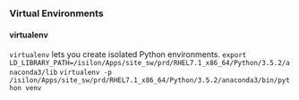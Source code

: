 ### Virtual Environments
#### virtualenv
`virtualenv` lets you create isolated Python environments.
`export LD_LIBRARY_PATH=/isilon/Apps/site_sw/prd/RHEL7.1_x86_64/Python/3.5.2/anaconda3/lib`
`virtualenv -p /isilon/Apps/site_sw/prd/RHEL7.1_x86_64/Python/3.5.2/anaconda3/bin/python venv`

